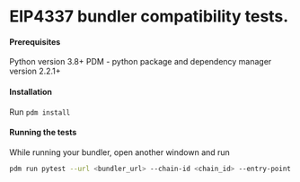 # EIP4337 bundler compatibility tests.

#### Prerequisites 

Python version 3.8+
PDM - python package and dependency manager version 2.2.1+

#### Installation
Run `pdm install`
#### Running the tests

While running your bundler, open another windown and run
```sh
pdm run pytest --url <bundler_url> --chain-id <chain_id> --entry-point <enty_point>
```
